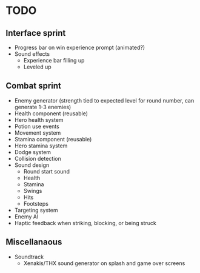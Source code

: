 # TODO
## Interface sprint
- Progress bar on win experience prompt (animated?)
- Sound effects
  - Experience bar filling up
  - Leveled up

## Combat sprint
- Enemy generator (strength tied to expected level for round number, can generate 1-3 enemies)
- Health component (reusable)
- Hero health system
- Potion use events
- Movement system
- Stamina component (reusable)
- Hero stamina system
- Dodge system
- Collision detection
- Sound design
  - Round start sound
  - Health
  - Stamina
  - Swings
  - Hits
  - Footsteps
- Targeting system
- Enemy AI
- Haptic feedback when striking, blocking, or being struck

## Miscellanaous
- Soundtrack
  - Xenakis/THX sound generator on splash and game over screens
